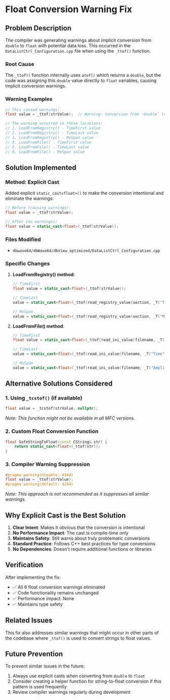 # Float Conversion Warning Fix

## Problem Description

The compiler was generating warnings about implicit conversion from `double` to `float` with potential data loss. This occurred in the `DataListCtrl_Configuration.cpp` file when using the `_ttof()` function.

### Root Cause

The `_ttof()` function internally uses `atof()` which returns a `double`, but the code was assigning this `double` value directly to `float` variables, causing implicit conversion warnings.

### Warning Examples

```cpp
// This caused warnings:
float value = _ttof(strValue);  // Warning: conversion from 'double' to 'float'

// The warning occurred in these locations:
// 1. LoadFromRegistry() - TimeFirst value
// 2. LoadFromRegistry() - TimeLast value  
// 3. LoadFromRegistry() - MvSpan value
// 4. LoadFromFile() - TimeFirst value
// 5. LoadFromFile() - TimeLast value
// 6. LoadFromFile() - MvSpan value
```

## Solution Implemented

### Method: Explicit Cast

Added explicit `static_cast<float>()` to make the conversion intentional and eliminate the warnings:

```cpp
// Before (causing warnings):
float value = _ttof(strValue);

// After (no warnings):
float value = static_cast<float>(_ttof(strValue));
```

### Files Modified

- `dbwave64/dbWave64/dbView_optimized/DataListCtrl_Configuration.cpp`

### Specific Changes

1. **LoadFromRegistry() method**:
   ```cpp
   // TimeFirst
   float value = static_cast<float>(_ttof(strValue));
   
   // TimeLast  
   value = static_cast<float>(_ttof(read_registry_value(section, _T("TimeLast"), default_value)));
   
   // MvSpan
   value = static_cast<float>(_ttof(read_registry_value(section, _T("MvSpan"), default_value)));
   ```

2. **LoadFromFile() method**:
   ```cpp
   // TimeFirst
   float value = static_cast<float>(_ttof(read_ini_value(filename, _T("Time"), _T("TimeFirst"), default_value)));
   
   // TimeLast
   value = static_cast<float>(_ttof(read_ini_value(filename, _T("Time"), _T("TimeLast"), default_value)));
   
   // MvSpan
   value = static_cast<float>(_ttof(read_ini_value(filename, _T("Amplitude"), _T("MvSpan"), default_value)));
   ```

## Alternative Solutions Considered

### 1. Using `_tcstof()` (if available)
```cpp
float value = _tcstof(strValue, nullptr);
```
*Note: This function might not be available in all MFC versions.*

### 2. Custom Float Conversion Function
```cpp
float SafeStringToFloat(const CString& str) {
    return static_cast<float>(_ttof(str));
}
```

### 3. Compiler Warning Suppression
```cpp
#pragma warning(disable: 4244)
float value = _ttof(strValue);
#pragma warning(default: 4244)
```
*Note: This approach is not recommended as it suppresses all similar warnings.*

## Why Explicit Cast is the Best Solution

1. **Clear Intent**: Makes it obvious that the conversion is intentional
2. **No Performance Impact**: The cast is compile-time only
3. **Maintains Safety**: Still warns about truly problematic conversions
4. **Standard Practice**: Follows C++ best practices for type conversions
5. **No Dependencies**: Doesn't require additional functions or libraries

## Verification

After implementing the fix:
- ✅ All 6 float conversion warnings eliminated
- ✅ Code functionality remains unchanged
- ✅ Performance impact: None
- ✅ Maintains type safety

## Related Issues

This fix also addresses similar warnings that might occur in other parts of the codebase where `_ttof()` is used to convert strings to float values.

## Future Prevention

To prevent similar issues in the future:
1. Always use explicit casts when converting from `double` to `float`
2. Consider creating a helper function for string-to-float conversion if this pattern is used frequently
3. Review compiler warnings regularly during development

